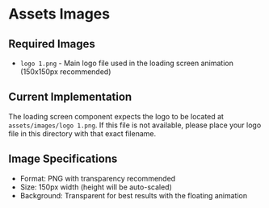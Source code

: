# Assets Images

## Required Images

- `logo 1.png` - Main logo file used in the loading screen animation (150x150px recommended)

## Current Implementation

The loading screen component expects the logo to be located at `assets/images/logo 1.png`. If this file is not available, please place your logo file in this directory with that exact filename.

## Image Specifications

- Format: PNG with transparency recommended
- Size: 150px width (height will be auto-scaled)
- Background: Transparent for best results with the floating animation
